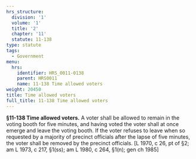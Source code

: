 ```yaml
---
hrs_structure:
  division: '1'
  volume: '1'
  title: '2'
  chapter: '11'
  statute: 11-138
type: statute
tags:
  - Government
menu:
  hrs:
    identifier: HRS_0011-0138
    parent: HRS0011
    name: 11-138 Time allowed voters
weight: 20450
title: Time allowed voters
full_title: 11-138 Time allowed voters
---
```

**§11-138 Time allowed voters.** A voter shall be allowed to remain in the voting booth for five minutes, and having voted the voter shall at once emerge and leave the voting booth. If the voter refuses to leave when so requested by a majority of precinct officials after the lapse of five minutes, the voter shall be removed by the precinct officials. [L 1970, c 26, pt of §2; am L 1973, c 217, §1(ss); am L 1980, c 264, §1(n); gen ch 1985]